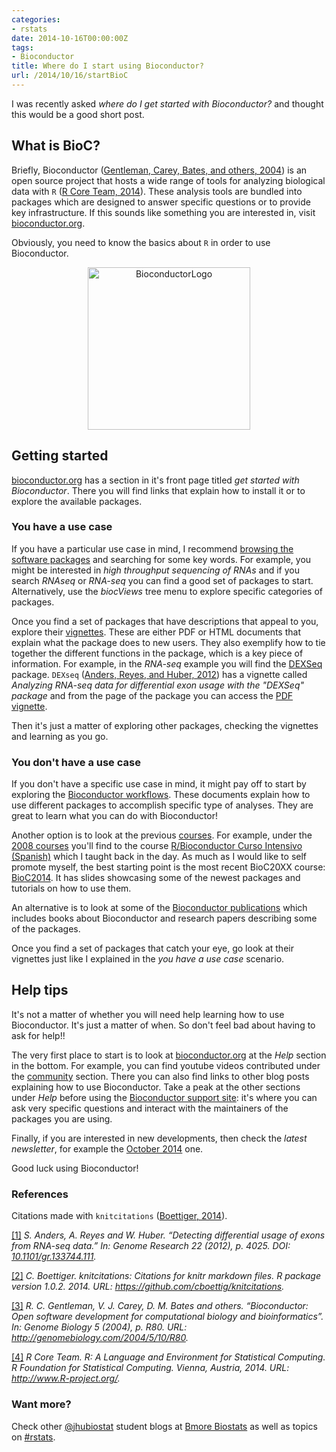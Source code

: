 ```yaml
---
categories:
- rstats
date: 2014-10-16T00:00:00Z
tags:
- Bioconductor
title: Where do I start using Bioconductor?
url: /2014/10/16/startBioC
---
```











I was recently asked _where do I get started with Bioconductor?_ and thought this would be a good short post.

## What is BioC?

Briefly, Bioconductor <a id='cite-bioc'></a>(<a href='http://genomebiology.com/2004/5/10/R80'>Gentleman, Carey, Bates, and others, 2004</a>) is an open source project that hosts a wide range of tools for analyzing biological data with `R` <a id='cite-R'></a>(<a href='http://www.R-project.org/'>R Core Team, 2014</a>). These analysis tools are bundled into packages which are designed to answer specific questions or to provide key infrastructure. If this sounds like something you are interested in, visit [bioconductor.org](http://www.bioconductor.org/).

Obviously, you need to know the basics about `R` in order to use Bioconductor.


<center>
<a href="http://www.bioconductor.org"><img src="http://www.bioconductor.org/images/logo_bioconductor.gif" alt="BioconductorLogo" style="width: 260px;"/></a>
</center>



## Getting started

[bioconductor.org](http://www.bioconductor.org/) has a section in it's front page titled _get started with Bioconductor_. There you will find links that explain how to install it or to explore the available packages. 

### You have a use case

If you have a particular use case in mind, I recommend [browsing the software packages](http://www.bioconductor.org/packages/release/BiocViews.html#___Software) and searching for some key words. For example, you might be interested in _high throughput sequencing of RNAs_ and if you search _RNAseq_ or _RNA-seq_ you can find a good set of packages to start. Alternatively, use the _biocViews_ tree menu to explore specific categories of packages.

Once you find a set of packages that have descriptions that appeal to you, explore their [vignettes](http://www.bioconductor.org/help/package-vignettes/). These are either PDF or HTML documents that explain what the package does to new users. They also exemplify how to tie together the different functions in the package, which is a key piece of information. For example, in the _RNA-seq_ example you will find the [DEXSeq](http://www.bioconductor.org/packages/release/bioc/html/DEXSeq.html) package. `DEXseq` <a id='cite-DEXseq'></a>(<a href='http://dx.doi.org/10.1101/gr.133744.111'>Anders, Reyes, and Huber, 2012</a>) has a vignette called _Analyzing RNA-seq data for differential exon usage with the "DEXSeq" package_ and from the page of the package you can access the [PDF vignette](http://www.bioconductor.org/packages/release/bioc/vignettes/DEXSeq/inst/doc/DEXSeq.pdf). 

Then it's just a matter of exploring other packages, checking the vignettes and learning as you go.


### You don't have a use case

If you don't have a specific use case in mind, it might pay off to start by exploring the [Bioconductor workflows](http://www.bioconductor.org/help/workflows/). These documents explain how to use different packages to accomplish specific type of analyses. They are great to learn what you can do with Bioconductor!

Another option is to look at the previous [courses](http://www.bioconductor.org/help/course-materials/). For example, under the [2008 courses](http://www.bioconductor.org/help/course-materials/2008/) you'll find to the course [R/Bioconductor Curso Intensivo (Spanish)](http://www.lcg.unam.mx/~lcollado/R/) which I taught back in the day. As much as I would like to self promote myself, the best starting point is the most recent BioC20XX course: [BioC2014](http://www.bioconductor.org/help/course-materials/2014/BioC2014/). It has slides showcasing some of the newest packages and tutorials on how to use them.

An alternative is to look at some of the [Bioconductor publications](http://www.bioconductor.org/help/publications/) which includes books about Bioconductor and research papers describing some of the packages.

Once you find a set of packages that catch your eye, go look at their vignettes just like I explained in the _you have a use case_ scenario.


## Help tips

It's not a matter of whether you will need help learning how to use Bioconductor. It's just a matter of when. So don't feel bad about having to ask for help!!

The very first place to start is to look at [bioconductor.org](http://www.bioconductor.org/) at the _Help_ section in the bottom. For example, you can find youtube videos contributed under the [community](http://www.bioconductor.org/help/community/) section. There you can also find links to other blog posts explaining how to use Bioconductor. Take a peak at the other sections under _Help_ before using the [Bioconductor support site](https://support.bioconductor.org/): it's where you can ask very specific questions and interact with the maintainers of the packages you are using.

Finally, if you are interested in new developments, then check the _latest newsletter_, for example the [October 2014](http://www.bioconductor.org/help/newsletters/2014_October/) one.


Good luck using Bioconductor!



### References

Citations made with `knitcitations` <a id='cite-knitcitations'></a>(<a href='https://github.com/cboettig/knitcitations'>Boettiger, 2014</a>).


<p><a id='bib-DEXseq'></a><a href="#cite-DEXseq">[1]</a><cite>
S. Anders, A. Reyes and W. Huber.
&ldquo;Detecting differential usage of exons from RNA-seq data.&rdquo;
In: <EM>Genome Research</EM> 22 (2012), p. 4025.
DOI: <a href="http://dx.doi.org/10.1101/gr.133744.111">10.1101/gr.133744.111</a>.</cite></p>

<p><a id='bib-knitcitations'></a><a href="#cite-knitcitations">[2]</a><cite>
C. Boettiger.
<EM>knitcitations: Citations for knitr markdown files</EM>.
R package version 1.0.2.
2014.
URL: <a href="https://github.com/cboettig/knitcitations">https://github.com/cboettig/knitcitations</a>.</cite></p>

<p><a id='bib-bioc'></a><a href="#cite-bioc">[3]</a><cite>
R. C. Gentleman, V. J. Carey, D. M. Bates and others.
&ldquo;Bioconductor: Open software development for computational biology and bioinformatics&rdquo;.
In: <EM>Genome Biology</EM> 5 (2004), p. R80.
URL: <a href="http://genomebiology.com/2004/5/10/R80">http://genomebiology.com/2004/5/10/R80</a>.</cite></p>

<p><a id='bib-R'></a><a href="#cite-R">[4]</a><cite>
R Core Team.
<EM>R: A Language and Environment for Statistical Computing</EM>.
R Foundation for Statistical Computing.
Vienna, Austria, 2014.
URL: <a href="http://www.R-project.org/">http://www.R-project.org/</a>.</cite></p>




### Want more?

Check other [@jhubiostat](https://twitter.com/jhubiostat) student blogs at [Bmore Biostats](http://bmorebiostat.com/) as well as topics on [#rstats](https://twitter.com/search?q=%23rstats).
